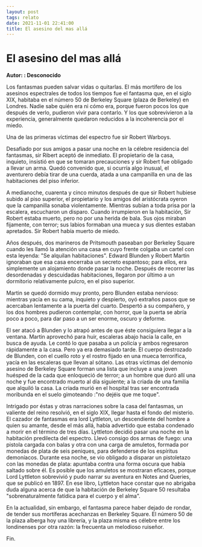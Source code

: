 ```yaml
---
layout: post
tags: relato
date: 2021-11-01 22:41:00
title: El asesino del mas allá
---
```


# El asesino del mas allá

**Autor: : Desconocido**

Los fantasmas pueden salvar vidas o quitarlas. El más mortífero de los 
asesinos espectrales de todos los tiempos fue el fantasma que, en el
siglo XIX, habitaba en el número 50 de Berkeley Square (plaza de
Berkeley) en Londres. Nadie sabe quién era ni cómo era, porque fueron
pocos los que después de verlo, pudieron vivir para contarlo. Y los que
sobrevivieron a la experiencia, generalmente quedaron reducidos a la
incoherencia por el miedo.

Una de las primeras víctimas del espectro fue sir Robert Warboys.

Desafiado por sus amigos a pasar una noche en la célebre residencia del
fantasmas, sir Ribert aceptó de inmediato. El propietario de la casa,
inquieto, insistió en que se tomaran precauciones y sir Robert fue
obligado a llevar un arma. Quedó convenido que, si ocurría algo
inusual, el aventurero debía tirar de una cuerda, atada a una
campanilla en una de las habitaciones del piso inferior.

A medianoche, cuarenta y cinco minutos después de que sir Robert
hubiese subido al piso superior, el propietario y los amigos del
aristócrata oyeron que la campanilla sonaba violentamente. Mientras
subían a toda prisa por la escalera, escucharon un disparo. Cuando
irrumpieron en la habitación, Sir Robert estaba muerto, pero no por una
herida de bala. Sus ojos miraban fijamente, con terror; sus labios
formaban una mueca y sus dientes estaban apretados. Sir Robert había
muerto de miedo.

Años después, dos marineros de Pritsmouth paseaban por Berkeley Square
cuando les llamó la atención una casa en cuyo frente colgaba un cartel
con esta leyenda: "Se alquilan habitaciones". Edward Blunden y Robert
Martin ignoraban que esa casa encerraba un secreto espantoso; para
ellos, era simplemente un alojamiento donde pasar la noche. Después de
recorrer las desordenadas y descuidadas habitaciones, llegaron por
último a un dormitorio relativamente pulcro, en el piso superior.

Martin se quedó dormido muy pronto, pero Blunden estaba nervioso:  
mientras yacía en su cama, inquieto y despierto, oyó extraños pasos que
se acercaban lentamente a la puerta del cuarto. Despertó a su
compañero, y los dos hombres pudieron contemplar, con horror, que la
puerta se abría poco a poco, para dar paso a un ser enorme, oscuro y
deforme.

El ser atacó a Blunden y lo atrapó antes de que éste consiguiera llegar
a la ventana. Martin aprovechó para huir, escaleras abajo hacia la
calle, en busca de ayuda. Le contó lo que pasaba a un policía y ambos
regresaron rápidamente a la casa. Pero ya era demasiado tarde. El
cuerpo destrozado de Blunden, con el cuello roto y el rostro fijado en
una mueca terrorífica, yacía en las escaleras que llevan al sótano.
Las otras víctimas del demonio asesino de Berkeley Square forman una
lista que incluye a una joven huésped de la cada que enloqueció de
terror; a un hombre que duró allí una noche y fue encontrado muerto al
día siguiente; a la criada de una familia que alquiló la casa. La
criada murió en el hospital tras ser encontrada moribunda en el suelo
gimoteando :"no dejéis que me toque".

Intrigado por éstas y otras narraciones sobre la casa del fantasmas, un
valiente del reino resolvió, en el siglo XIX, llegar hasta el fondo del
misterio. El cazador de fantasmas era lord Lyttleton, un descendiente
del hombre a quien su amante, desde el más allá, había advertido que
estaba condenado a morir en el término de tres días. Lyttleton decidió
pasar una noche en la habitación predilecta del espectro. Llevó consigo
dos armas de fuego: una pistola cargada con balas y otra con una carga
de amuletos, formada por monedas de plata de seis peniques, para
defenderse de los espíritus demoníacos. Durante esa noche, se vio
obligado a disparar un pistoletazo con las monedas de plata: apuntaba
contra una forma oscura que había saltado sobre él. Es posible que los
amuletos se mostraran eficaces, porque Lord Lyttleton sobrevivió y pudo
narrar su aventura en Notes and Queries, que se publicó en 1897. En ese
libro, Lyttleton hace constar que no abrigaba duda alguna acerca de que
la habitación de Berkeley Square 50 resultaba "sobrenaturalmente
fatídica para el cuerpo y el alma".

En la actualidad, sin embargo, el fantasma parece haber dejado de
rondar, de tender sus mortíferas acechanzas en Berkeley Square. El
número 50 de la plaza alberga hoy una librería, y la plaza misma es
célebre entre los londinenses por otra razón: la frecuenta un melodioso
ruiseñor.

Fin.
